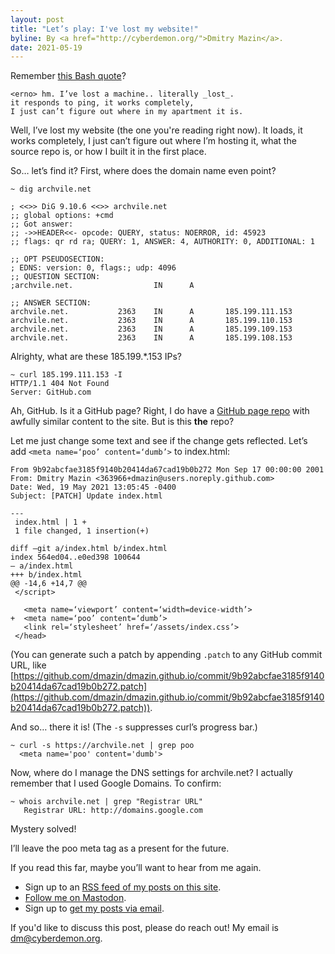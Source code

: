 ```yaml
---
layout: post
title: "Let’s play: I've lost my website!"
byline: By <a href="http://cyberdemon.org/">Dmitry Mazin</a>.
date: 2021-05-19
---
```

Remember [this Bash quote](http://www.bash.org/?5273)?

```
<erno> hm. I’ve lost a machine.. literally _lost_.
it responds to ping, it works completely,
I just can’t figure out where in my apartment it is.
```

Well, I’ve lost my website (the one you're reading right now). It loads, it works completely, I just can’t figure out where I’m hosting it, what the source repo is, or how I built it in the first place.

So… let’s find it?
First, where does the domain name even point?

```
~ dig archvile.net

; <<>> DiG 9.10.6 <<>> archvile.net
;; global options: +cmd
;; Got answer:
;; ->>HEADER<<- opcode: QUERY, status: NOERROR, id: 45923
;; flags: qr rd ra; QUERY: 1, ANSWER: 4, AUTHORITY: 0, ADDITIONAL: 1

;; OPT PSEUDOSECTION:
; EDNS: version: 0, flags:; udp: 4096
;; QUESTION SECTION:
;archvile.net.                  IN      A

;; ANSWER SECTION:
archvile.net.           2363    IN      A       185.199.111.153
archvile.net.           2363    IN      A       185.199.110.153
archvile.net.           2363    IN      A       185.199.109.153
archvile.net.           2363    IN      A       185.199.108.153
```

Alrighty, what are these 185.199.*.153 IPs?

```
~ curl 185.199.111.153 -I
HTTP/1.1 404 Not Found
Server: GitHub.com
```

Ah, GitHub. Is it a GitHub page?
Right, I do have a [GitHub page repo](https://github.com/dmazin/dmazin.github.io) with awfully similar content to the site. But is this **the** repo?

Let me just change some text and see if the change gets reflected.
Let’s add `<meta name=‘poo’ content=‘dumb’>` to index.html:

```
From 9b92abcfae3185f9140b20414da67cad19b0b272 Mon Sep 17 00:00:00 2001
From: Dmitry Mazin <363966+dmazin@users.noreply.github.com>
Date: Wed, 19 May 2021 13:05:45 -0400
Subject: [PATCH] Update index.html

---
 index.html | 1 +
 1 file changed, 1 insertion(+)

diff —git a/index.html b/index.html
index 564ed04..e0ed398 100644
— a/index.html
+++ b/index.html
@@ -14,6 +14,7 @@
 </script>
 
   <meta name=‘viewport’ content=‘width=device-width’>
+  <meta name=‘poo’ content=‘dumb’>
   <link rel=‘stylesheet’ href=‘/assets/index.css’>
 </head>
```

(You can generate such a patch by appending `.patch` to any GitHub commit URL, like [https://github.com/dmazin/dmazin.github.io/commit/9b92abcfae3185f9140b20414da67cad19b0b272.patch](https://github.com/dmazin/dmazin.github.io/commit/9b92abcfae3185f9140b20414da67cad19b0b272.patch)).

And so… there it is! (The `-s` suppresses curl’s progress bar.)
```
~ curl -s https://archvile.net | grep poo
  <meta name='poo' content='dumb'>
```

Now, where do I manage the DNS settings for archvile.net? I actually remember that I used Google Domains.  To confirm:

```
~ whois archvile.net | grep "Registrar URL"
   Registrar URL: http://domains.google.com
```

Mystery solved!

I’ll leave the poo meta tag as a present for the future.

If you read this far, maybe you’ll want to hear from me again.
* Sign up to an [RSS feed of my posts on this site](/feed.xml).
* [Follow me on Mastodon](https://file-explorers.club/@dmitry).
* Sign up to [get my posts via email](https://docs.google.com/forms/d/e/1FAIpQLSePJIQBenOoP1GGe26exOhgPCKdqgY4j36D_WAvhTzudcioWA/viewform?usp=sf_link).

If you'd like to discuss this post, please do reach out! My email is [dm@cyberdemon.org](mailto:dm@cyberdemon.org).
